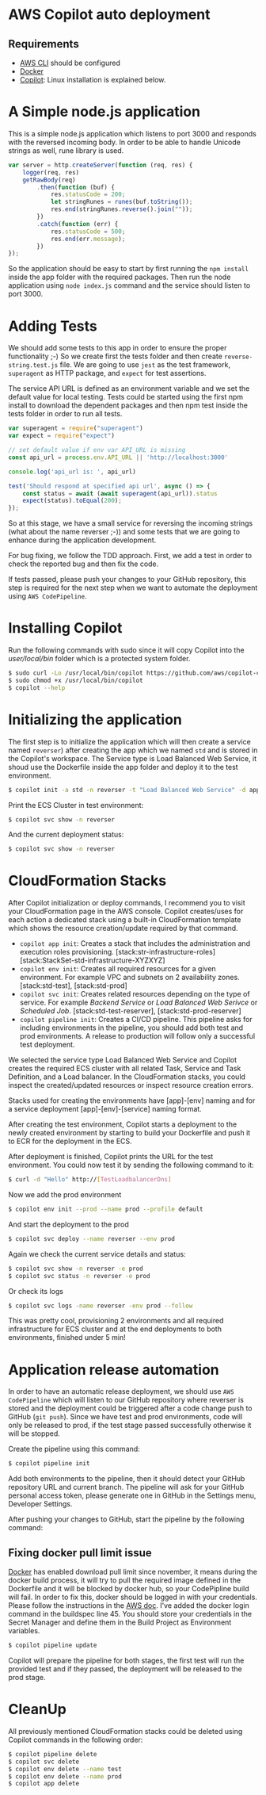 # AWS Copilot auto deployment

## Requirements

- [AWS CLI](https://docs.aws.amazon.com/cli/latest/userguide/install-cliv2.html) should be configured
- [Docker](https://docs.docker.com/engine/install/)
- [Copilot](https://aws.amazon.com/blogs/containers/introducing-aws-copilot/): Linux installation is explained below.

# A Simple node.js application

This is a simple node.js application which listens to port 3000 and responds with the reversed incoming body. In order to be able to handle Unicode strings as well, rune library is used.

```js
var server = http.createServer(function (req, res) {
    logger(req, res)
    getRawBody(req)
        .then(function (buf) {
            res.statusCode = 200;
            let stringRunes = runes(buf.toString());
            res.end(stringRunes.reverse().join(""));
        })
        .catch(function (err) {
            res.statusCode = 500;
            res.end(err.message);
        })
});
```

So the application should be easy to start by first running the `npm install` inside the app folder with the required packages. Then run the node application using `node index.js` command and the service should listen to port 3000.

# Adding Tests

We should add some tests to this app in order to ensure the proper functionality ;-) So we create first the tests folder and then create `reverse-string.test.js` file. We are going to use `jest` as the test framework, `superagent` as HTTP package, and `expect` for test assertions. 

The service API URL is defined as an environment variable and we set the default value for local testing. Tests could be started using the first npm install to download the dependent packages and then npm test inside the tests folder in order to run all tests.

```js
var superagent = require("superagent")
var expect = require("expect")

// set default value if env var API_URL is missing
const api_url = process.env.API_URL || 'http://localhost:3000'

console.log('api_url is: ', api_url)

test('Should respond at specified api url', async () => {
    const status = await (await superagent(api_url)).status
    expect(status).toEqual(200);
});
```

So at this stage, we have a small service for reversing the incoming strings (what about the name reverser ;-)) and some tests that we are going to enhance during the application development. 

For bug fixing, we follow the TDD approach. First, we add a test in order to check the reported bug and then fix the code.

If tests passed, please push your changes to your GitHub repository, this step is required for the next step when we want to automate the deployment using `AWS CodePipeline`.

# Installing Copilot

Run the following commands with sudo since it will copy Copilot into the *user/local/bin* folder which is a protected system folder.

```bash
$ sudo curl -Lo /usr/local/bin/copilot https://github.com/aws/copilot-cli/releases/latest/download/copilot-linux
$ sudo chmod +x /usr/local/bin/copilot
$ copilot --help
```

# Initializing the application

The first step is to initialize the application which will then create a service named `reverser`) after creating the app which we named `std` and is stored in the Copilot's workspace. The Service type is Load Balanced Web Service, it shoud use the Dockerfile inside the app folder and deploy it to the test environment.

```bash
$ copilot init -a std -n reverser -t "Load Balanced Web Service" -d app/Dockerfile --deploy
```

Print the ECS Cluster in test environment:

```bash
$ copilot svc show -n reverser
```

And the current deployment status:

```bash
$ copilot svc show -n reverser
```

# CloudFormation Stacks

After Copilot initialization or deploy commands, I recommend you to visit your CloudFormation page in the AWS console. Copilot creates/uses for each action a dedicated stack using a built-in CloudFormation template which shows the resource creation/update required by that command.

- `copilot app init`: Creates a stack that includes the administration and execution roles provisioning. [stack:str-infrastructure-roles] [stack:StackSet-std-infrastructure-XYZXYZ]
- `copilot env init`: Creates all required resources for a given environment. For example VPC and subnets on 2 availability zones. [stack:std-test], [stack:std-prod]
- `copilot svc init`: Creates related resources depending on the type of service. For example *Backend Service* or *Load Balanced Web Serivce* or *Scheduled Job*. [stack:std-test-reserver], [stack:std-prod-reserver]
- `copilot pipeline init`: Creates a CI/CD pipeline. This pipeline asks for including environments in the pipeline, you should add both test and prod environments. A release to production will follow only a successful test deployment.

We selected the service type Load Balanced Web Service and Copilot creates the required ECS cluster with all related Task, Service and Task Definition, and a Load balancer. 
In the CloudFormation stacks, you could inspect the created/updated resources or inspect resource creation errors. 

Stacks used for creating the environments have [app]-[env] naming and for a service deployment [app]-[env]-[service] naming format.

After creating the test environment, Copilot starts a deployment to the newly created environment by starting to build your Dockerfile and push it to ECR for the deployment in the ECS.

After deployment is finished, Copilot prints the URL for the test environment. You could now test it by sending the following command to it:

```bash
$ curl -d "Hello" http://[TestLoadbalancerDns]
```

Now we add the prod environment

```bash
$ copilot env init --prod --name prod --profile default
```

And start the deployment to the prod

```bash
$ copilot svc deploy --name reverser --env prod
```

Again we check the current service details and status:

```bash
$ copilot svc show -n reverser -e prod
$ copilot svc status -n reverser -e prod
```

Or check its logs

```bash
$ copilot svc logs -name reverser -env prod --follow
```

This was pretty cool, provisioning 2 environments and all required infrastructure for ECS cluster and at the end deployments to both environments, finished under 5 min!

# Application release automation

In order to have an automatic release deployment, we should use `AWS CodePipeline` which will listen to our GitHub repository where reverser is stored and the deployment could be triggered after a code change push to GitHub (`git push`). Since we have test and prod environments, code will only be released to prod, if the test stage passed successfully otherwise it will be stopped.

Create the pipeline using this command:

```bash
$ copilot pipeline init
```

Add both environments to the pipeline, then it should detect your GitHub repository URL and current branch. The pipeline will ask for your GitHub personal access token, please generate one in GitHub in the Settings menu, Developer Settings.

After pushing your changes to GitHub, start the pipeline by the following command:

## Fixing docker pull limit issue

[Docker](https://docs.docker.com/docker-hub/download-rate-limit/) has enabled download pull limit since november, it means during the docker build process, it will try to pull the required image defined in the Dockerfile and it will be blocked by docker hub, so your CodePipline build will fail. In order to fix this, docker should be logged in with your credentials. Please follow the instructions in the [AWS doc](https://aws.amazon.com/premiumsupport/knowledge-center/codebuild-docker-pull-image-error/). I've added the docker login command in the buildspec line 45. You should store your credentials in the Secret Manager and define them in the Build Project as Environment variables. 

```bash
$ copilot pipeline update
```

Copilot will prepare the pipeline for both stages, the first test will run the provided test and if they passed, the deployment will be released to the prod stage.

# CleanUp

All previously mentioned CloudFormation stacks could be deleted using Copilot commands in the following order:

```bash
$ copilot pipeline delete
$ copilot svc delete
$ copilot env delete --name test
$ copilot env delete --name prod
$ copilot app delete
```
